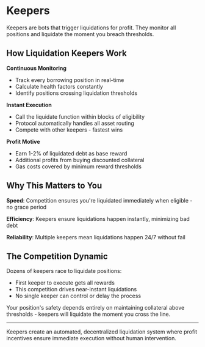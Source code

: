 # Keepers

Keepers are bots that trigger liquidations for profit. They monitor all positions and liquidate the moment you breach thresholds.

## How Liquidation Keepers Work

**Continuous Monitoring**
- Track every borrowing position in real-time
- Calculate health factors constantly
- Identify positions crossing liquidation thresholds

**Instant Execution**
- Call the liquidate function within blocks of eligibility
- Protocol automatically handles all asset routing
- Compete with other keepers - fastest wins

**Profit Motive**
- Earn 1-2% of liquidated debt as base reward
- Additional profits from buying discounted collateral
- Gas costs covered by minimum reward thresholds

## Why This Matters to You

**Speed**: Competition ensures you're liquidated immediately when eligible - no grace period

**Efficiency**: Keepers ensure liquidations happen instantly, minimizing bad debt

**Reliability**: Multiple keepers mean liquidations happen 24/7 without fail

## The Competition Dynamic

Dozens of keepers race to liquidate positions:
- First keeper to execute gets all rewards
- This competition drives near-instant liquidations
- No single keeper can control or delay the process

Your position's safety depends entirely on maintaining collateral above thresholds - keepers will liquidate the moment you cross the line.

---

Keepers create an automated, decentralized liquidation system where profit incentives ensure immediate execution without human intervention.